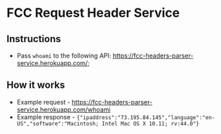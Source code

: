 # FCC Request Header Service

## Instructions
 - Pass ```whoami``` to the following API: https://fcc-headers-parser-service.herokuapp.com/;

## How it works
 - Example request - https://fcc-headers-parser-service.herokuapp.com/whoami
 - Example response - ```{"ipaddress":"73.195.84.145","language":"en-US","software":"Macintosh; Intel Mac OS X 10.11; rv:44.0"}```
